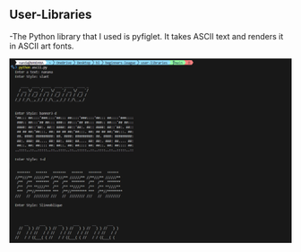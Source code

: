 ## User-Libraries

-The Python library that I used is pyfiglet. It takes ASCII text and renders it in ASCII art fonts.

![alt text](image.png)